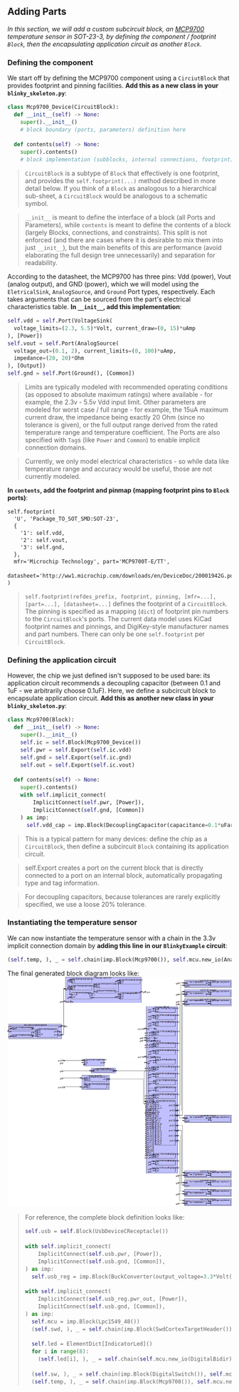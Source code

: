 ## Adding Parts
_In this section, we will add a custom subcircuit block, an [MCP9700](http://ww1.microchip.com/downloads/en/DeviceDoc/20001942G.pdf) temperature sensor in SOT-23-3, by defining the component / footprint `Block`, then the encapsulating application circuit as another `Block`._

### Defining the component
We start off by defining the MCP9700 component using a `CirciutBlock` that provides footprint and pinning facilities.
**Add this as a new class in your `blinky_skeleton.py`**:
```python
class Mcp9700_Device(CircuitBlock):
  def __init__(self) -> None:
    super().__init__()
    # block boundary (ports, parameters) definition here 

  def contents(self) -> None:
    super().contents()
    # block implementation (subblocks, internal connections, footprint) here
```
> `CircuitBlock` is a subtype of `Block` that effectively is one footprint, and provides the `self.footprint(...)` method described in more detail below.
> If you think of a `Block` as analogous to a hierarchical sub-sheet, a `CircuitBlock` would be analogous to a schematic symbol.

> `__init__` is meant to define the interface of a block (all Ports and Parameters), while `contents` is meant to define the contents of a block (largely Blocks, connections, and constraints).
> This split is not enforced (and there are cases where it is desirable to mix them into just `__init__`), but the main benefits of this are performance (avoid elaborating the full design tree unnecessarily) and separation for readability.

According to the datasheet, the MCP9700 has three pins: Vdd (power), Vout (analog output), and GND (power), which we will model using the `EletricalSink`, `AnalogSource`, and `Ground` Port types, respectively.
Each takes arguments that can be sourced from the part's electrical characteristics table.
**In `__init__`, add this implementation**:
```python
self.vdd = self.Port(VoltageSink(
  voltage_limits=(2.3, 5.5)*Volt, current_draw=(0, 15)*uAmp
), [Power])
self.vout = self.Port(AnalogSource(
  voltage_out=(0.1, 2), current_limits=(0, 100)*uAmp,
  impedance=(20, 20)*Ohm
), [Output])
self.gnd = self.Port(Ground(), [Common])
```
> Limits are typically modeled with recommended operating conditions (as opposed to absolute maximum ratings) where available - for example, the 2.3v - 5.5v Vdd input limit.
> Other parameters are modeled for worst case / full range - for example, the 15uA maximum current draw, the impedance being exactly 20 Ohm (since no tolerance is given), or the full output range derived from the rated temperature range and temperature coefficient.
> The Ports are also specified with `Tag`s (like `Power` and `Common`) to enable implicit connection domains.

> Currently, we only model electrical characteristics - so while data like temperature range and accuracy would be useful, those are not currently modeled.

**In `contents`, add the footprint and pinmap (mapping footprint pins to `Block` ports)**:
```
self.footprint(
  'U', 'Package_TO_SOT_SMD:SOT-23',
  {
    '1': self.vdd,
    '2': self.vout,
    '3': self.gnd,
  },
  mfr='Microchip Technology', part='MCP9700T-E/TT',
  datasheet='http://ww1.microchip.com/downloads/en/DeviceDoc/20001942G.pdf'
)
```
> `self.footprint(refdes_prefix, footprint, pinning, [mfr=...], [part=...], [datasheet=...]` defines the footprint of a `CircuitBlock`.
> The pinning is specified as a mapping (`dict`) of footprint pin numbers to the `CircuitBlock`'s ports.
> The current data model uses KiCad footprint names and pinnings, and DigiKey-style manufacturer names and part numbers.
> There can only be one `self.footprint` per `CircuitBlock`.
>
### Defining the application circuit
However, the chip we just defined isn't supposed to be used bare: its application circuit recommends a decoupling capacitor (between 0.1 and 1uF - we arbitrarily choose 0.1uF).
Here, we define a subcircuit block to encapsulate application circuit.
**Add this as another new class in your `blinky_skeleton.py`**:
```python
class Mcp9700(Block):
  def __init__(self) -> None:
    super().__init__()
    self.ic = self.Block(Mcp9700_Device())
    self.pwr = self.Export(self.ic.vdd)
    self.gnd = self.Export(self.ic.gnd)
    self.out = self.Export(self.ic.vout)

  def contents(self) -> None:
    super().contents()
    with self.implicit_connect(
        ImplicitConnect(self.pwr, [Power]),
        ImplicitConnect(self.gnd, [Common])
    ) as imp:
      self.vdd_cap = imp.Block(DecouplingCapacitor(capacitance=0.1*uFarad(tol=0.2)))
```

> This is a typical pattern for many devices: define the chip as a `CircuitBlock`, then define a subcircuit `Block` containing its application circuit.

> self.Export creates a port on the current block that is directly connected to a port on an internal block, automatically propagating type and tag information.

> For decoupling capacitors, because tolerances are rarely explicitly specified, we use a loose 20% tolerance.

### Instantiating the temperature sensor
We can now instantiate the temperature sensor with a chain in the 3.3v implicit connection domain by **adding this line in our `BlinkyExample` circuit**:
```python
(self.temp, ), _ = self.chain(imp.Block(Mcp9700()), self.mcu.new_io(AnalogSink))
```

The final generated block diagram looks like:
![Full Blinky Hierarchy Block Diagram](docs/blinky_full_blocks.png)

> For reference, the complete block definition looks like:
> ```python
> self.usb = self.Block(UsbDeviceCReceptacle())
>
> with self.implicit_connect(
>     ImplicitConnect(self.usb.pwr, [Power]),
>     ImplicitConnect(self.usb.gnd, [Common]),
> ) as imp:
>   self.usb_reg = imp.Block(BuckConverter(output_voltage=3.3*Volt(tol=0.05)))
>
> with self.implicit_connect(
>     ImplicitConnect(self.usb_reg.pwr_out, [Power]),
>     ImplicitConnect(self.usb.gnd, [Common]),
> ) as imp:
>   self.mcu = imp.Block(Lpc1549_48())
>   (self.swd, ), _ = self.chain(imp.Block(SwdCortexTargetHeader()), self.mcu.swd)
>      
>   self.led = ElementDict[IndicatorLed]()
>   for i in range(8):
>     (self.led[i], ), _ = self.chain(self.mcu.new_io(DigitalBidir), imp.Block(IndicatorLed()))
>
>   (self.sw, ), _ = self.chain(imp.Block(DigitalSwitch()), self.mcu.new_io(DigitalBidir))
>   (self.temp, ), _ = self.chain(imp.Block(Mcp9700()), self.mcu.new_io(AnalogSink))
> ```
